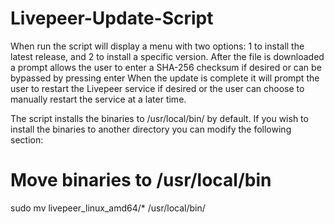 # Livepeer-Update-Script

When run the script will display a menu with two options: 1 to install the latest release, and 2 to install a specific version.
After the file is downloaded a prompt allows the user to enter a SHA-256 checksum if desired or can be bypassed by pressing enter
When the update is complete it will prompt the user to restart the Livepeer service if desired or the user can choose to manually restart the service at a later time.

The script installs the binaries to /usr/local/bin/ by default. If you wish to install the binaries to another directory you can modify the following section:
# Move binaries to /usr/local/bin
sudo mv livepeer_linux_amd64/* /usr/local/bin/
